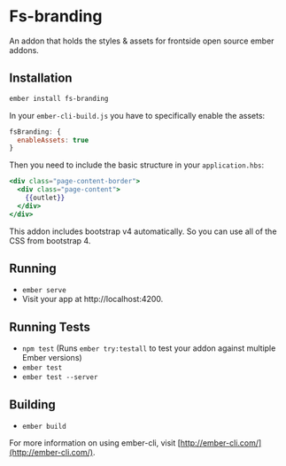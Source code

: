 # Fs-branding

An addon that holds the styles & assets for frontside open source
ember addons.

## Installation

``` bash
ember install fs-branding
```

In your `ember-cli-build.js` you have to specifically enable the
assets:

``` javascript
fsBranding: {
  enableAssets: true
}
```

Then you need to include the basic structure in your
`application.hbs`:

``` handlebars
<div class="page-content-border">
  <div class="page-content">
    {{outlet}}
  </div>
</div>
```

This addon includes bootstrap v4 automatically. So you can use all of
the CSS from bootstrap 4.


## Running

* `ember serve`
* Visit your app at http://localhost:4200.

## Running Tests

* `npm test` (Runs `ember try:testall` to test your addon against multiple Ember versions)
* `ember test`
* `ember test --server`

## Building

* `ember build`

For more information on using ember-cli, visit [http://ember-cli.com/](http://ember-cli.com/).
